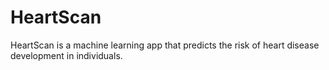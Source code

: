 # HeartScan
HeartScan is a machine learning app that predicts the risk of heart disease development in individuals.
